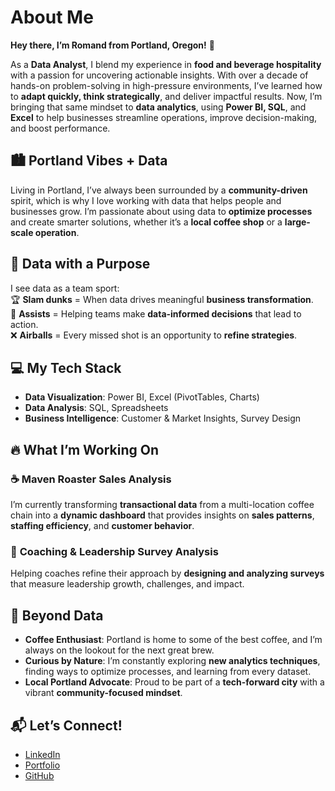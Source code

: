 # About Me
**Hey there, I’m Romand from Portland, Oregon!** 👋  

As a **Data Analyst**, I blend my experience in **food and beverage hospitality** with a passion for uncovering actionable insights. With over a decade of hands-on problem-solving in high-pressure environments, I’ve learned how to **adapt quickly, think strategically**, and deliver impactful results. Now, I’m bringing that same mindset to **data analytics**, using **Power BI, SQL**, and **Excel** to help businesses streamline operations, improve decision-making, and boost performance.  

## 🏙️ Portland Vibes + Data  
Living in Portland, I’ve always been surrounded by a **community-driven** spirit, which is why I love working with data that helps people and businesses grow. I’m passionate about using data to **optimize processes** and create smarter solutions, whether it’s a **local coffee shop** or a **large-scale operation**.  

## 🏀 Data with a Purpose  
I see data as a team sport:  
🏆 **Slam dunks** = When data drives meaningful **business transformation**.  
💭 **Assists** = Helping teams make **data-informed decisions** that lead to action.  
❌ **Airballs** = Every missed shot is an opportunity to **refine strategies**.  

## 💻 My Tech Stack  
- **Data Visualization**: Power BI, Excel (PivotTables, Charts)  
- **Data Analysis**: SQL, Spreadsheets  
- **Business Intelligence**: Customer & Market Insights, Survey Design  

## 🔥 What I’m Working On  
### ☕ **Maven Roaster Sales Analysis**  
I’m currently transforming **transactional data** from a multi-location coffee chain into a **dynamic dashboard** that provides insights on **sales patterns**, **staffing efficiency**, and **customer behavior**.  

### 🎯 **Coaching & Leadership Survey Analysis**  
Helping coaches refine their approach by **designing and analyzing surveys** that measure leadership growth, challenges, and impact.  

## 🌱 Beyond Data  
- **Coffee Enthusiast**: Portland is home to some of the best coffee, and I’m always on the lookout for the next great brew.  
- **Curious by Nature**: I’m constantly exploring **new analytics techniques**, finding ways to optimize processes, and learning from every dataset.  
- **Local Portland Advocate**: Proud to be part of a **tech-forward city** with a vibrant **community-focused mindset**.  

## 📬 Let’s Connect!  
- [LinkedIn](#)  
- [Portfolio](#)  
- [GitHub](https://github.com/romandkuang)  





<!--
**romandkuang/romandkuang** is a ✨ _special_ ✨ repository because its `README.md` (this file) appears on your GitHub profile.

Here are some ideas to get you started:

- 🔭 I’m currently working on ...
- 🌱 I’m currently learning ...
- 👯 I’m looking to collaborate on ...
- 🤔 I’m looking for help with ...
- 💬 Ask me about ...
- 📫 How to reach me: ...
- 😄 Pronouns: ...
- ⚡ Fun fact: ...
-->

